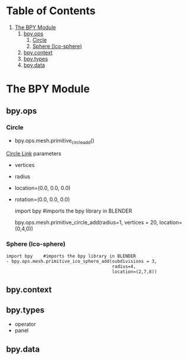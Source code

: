 
# Table of Contents

1.  [The BPY Module](#org612a887)
    1.  [bpy.ops](#orgdc71aad)
        1.  [Circle](#org52db228)
        2.  [Sphere (Ico-sphere)](#orgd1438b6)
    2.  [bpy.context](#org86659a6)
    3.  [bpy.types](#org637321a)
    4.  [bpy.data](#orgbcbc45f)



<a id="org612a887"></a>

# The BPY Module


<a id="orgdc71aad"></a>

## bpy.ops


<a id="org52db228"></a>

### Circle

-   bpy.ops.mesh.primitive<sub>circle</sub><sub>add</sub>()

[Circle Link](https://docs.blender.org/api/current/bpy.ops.mesh.html)
parameters

-   vertices
-   radius
-   location=(0.0, 0.0, 0.0)
-   rotation=(0.0, 0.0, 0.0)

    import bpy    #imports the bpy library in BLENDER
    
    
    bpy.ops.mesh.primitive_circle_add(radius=1,
                                      vertices = 20,
                                      location=(0,4,0))


<a id="orgd1438b6"></a>

### Sphere (Ico-sphere)

    import bpy    #imports the bpy library in BLENDER
    - bpy.ops.mesh.primitive_ico_sphere_add(subdivisions = 3,
                                            radius=4,
                                            location=(2,7,8))


<a id="org86659a6"></a>

## bpy.context


<a id="org637321a"></a>

## bpy.types

-   operator
-   panel


<a id="orgbcbc45f"></a>

## bpy.data

